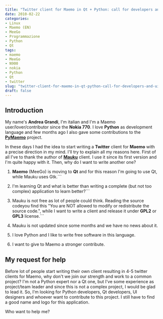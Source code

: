```yaml
---
title: "Twitter client for Maemo in Qt + Python: call for developers and UI designers"
date: 2010-02-22
categories: 
- Linux
- Maemo (EN)
- MeeGo
- Programmazione
- Python
- Qt
tags: 
- maemo
- MeeGo
- N900
- nokia
- Python
- Qt
- twitter
slug: "twitter-client-for-maemo-in-qt-python-call-for-developers-and-ui-designers"
draft: false
---
```


## Introduction

My name's **Andrea Grandi**, I'm italian and I'm a Maemo
user/lover/contributor since the **Nokia 770**. I love **Python** as
development language and few months ago I also gave some contributions
to the [**PyMaemo**](http://pymaemo.garage.maemo.org/) project.

In these days I had the idea to start writing a **Twitter** client for
**Maemo** with a precise direction in my mind. I'll try to explain all
my reasons here. First of all I've to thank the author of
[**Mauku**](http://mauku.henrikhedberg.com/) client. I use it since its
first version and I'm quite happy with it. Then, why do I want to write
another one?

1. **Maemo** (MeeGo) is moving to **Qt** and for this reason I'm going
to use Qt, while Mauku uses Gtk.```

2. I'm learning Qt and what is better than writing a complete (but not
too complex) application to learn better?```

3. Mauku is not free as lot of people could think. Reading the source
codeyou find this "You are NOT allowed to modify or redistribute the
source code.", while I want to write a client and release it under
**GPL2** or **GPL3** license.```

4. Mauku is not updated since some months and we have no news about it.
5. I love Python and I like to write free software in this language.
6. I want to give to Maemo a stronger contribute.

## My request for help

Before lot of people start writing their own client resulting in 4-5
twitter clients for Maemo, why don't we join our strength and work to a
common project? I'm not a Python expert nor a Qt one, but I've some
experience as project/team leader and since this is not a complex
project, I would be glad to lead it. So, I'm looking for Python
developers, Qt developers, UI designers and whoever want to contribute
to this project. I still have to find a good name and logo for this
application.

Who want to help me?

